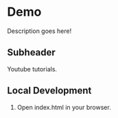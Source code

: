 # Demo

Description goes here!

## Subheader

Youtube tutorials.

## Local Development

1. Open index.html in your browser.